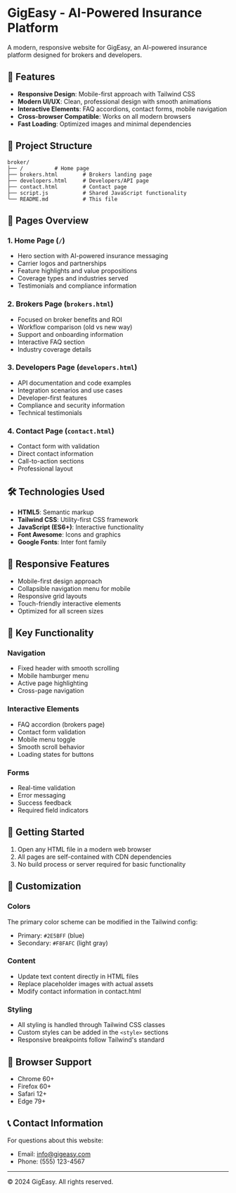# GigEasy - AI-Powered Insurance Platform

A modern, responsive website for GigEasy, an AI-powered insurance platform designed for brokers and developers.

## 🚀 Features

- **Responsive Design**: Mobile-first approach with Tailwind CSS
- **Modern UI/UX**: Clean, professional design with smooth animations
- **Interactive Elements**: FAQ accordions, contact forms, mobile navigation
- **Cross-browser Compatible**: Works on all modern browsers
- **Fast Loading**: Optimized images and minimal dependencies

## 📁 Project Structure

```
broker/
├── /          # Home page
├── brokers.html        # Brokers landing page
├── developers.html     # Developers/API page
├── contact.html        # Contact page
├── script.js           # Shared JavaScript functionality
└── README.md           # This file
```

## 🎨 Pages Overview

### 1. Home Page (`/`)

- Hero section with AI-powered insurance messaging
- Carrier logos and partnerships
- Feature highlights and value propositions
- Coverage types and industries served
- Testimonials and compliance information

### 2. Brokers Page (`brokers.html`)

- Focused on broker benefits and ROI
- Workflow comparison (old vs new way)
- Support and onboarding information
- Interactive FAQ section
- Industry coverage details

### 3. Developers Page (`developers.html`)

- API documentation and code examples
- Integration scenarios and use cases
- Developer-first features
- Compliance and security information
- Technical testimonials

### 4. Contact Page (`contact.html`)

- Contact form with validation
- Direct contact information
- Call-to-action sections
- Professional layout

## 🛠️ Technologies Used

- **HTML5**: Semantic markup
- **Tailwind CSS**: Utility-first CSS framework
- **JavaScript (ES6+)**: Interactive functionality
- **Font Awesome**: Icons and graphics
- **Google Fonts**: Inter font family

## 📱 Responsive Features

- Mobile-first design approach
- Collapsible navigation menu for mobile
- Responsive grid layouts
- Touch-friendly interactive elements
- Optimized for all screen sizes

## 🎯 Key Functionality

### Navigation

- Fixed header with smooth scrolling
- Mobile hamburger menu
- Active page highlighting
- Cross-page navigation

### Interactive Elements

- FAQ accordion (brokers page)
- Contact form validation
- Mobile menu toggle
- Smooth scroll behavior
- Loading states for buttons

### Forms

- Real-time validation
- Error messaging
- Success feedback
- Required field indicators

## 🚀 Getting Started

1. Open any HTML file in a modern web browser
2. All pages are self-contained with CDN dependencies
3. No build process or server required for basic functionality

## 📝 Customization

### Colors

The primary color scheme can be modified in the Tailwind config:

- Primary: `#2E5BFF` (blue)
- Secondary: `#F8FAFC` (light gray)

### Content

- Update text content directly in HTML files
- Replace placeholder images with actual assets
- Modify contact information in contact.html

### Styling

- All styling is handled through Tailwind CSS classes
- Custom styles can be added in the `<style>` sections
- Responsive breakpoints follow Tailwind's standard

## 🔧 Browser Support

- Chrome 60+
- Firefox 60+
- Safari 12+
- Edge 79+

## 📞 Contact Information

For questions about this website:

- Email: info@gigeasy.com
- Phone: (555) 123-4567

---

© 2024 GigEasy. All rights reserved.
